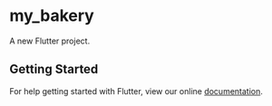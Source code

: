 # my_bakery

A new Flutter project.

## Getting Started

For help getting started with Flutter, view our online
[documentation](https://flutter.io/).
